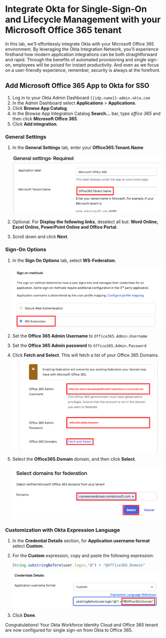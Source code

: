 # Integrate Okta for Single-Sign-On and Lifecycle Management with your Microsoft Office 365 tenant

In this lab, we'll effortlessly integrate Okta with your Microsoft Office 365 environment. By leveraging the Okta Integration Network, you'll experience firsthand how modern application integrations can be both straightforward and rapid. Through the benefits of automated provisioning and single sign-on, employees will be poised for instant productivity. And even as we focus on a user-friendly experience, remember, security is always at the forefront.

## Add Microsoft Office 365 App to Okta for SSO

1. Log in to your Okta Admin Dashboard `{{idp.name}}-admin.okta.com`
1. In the Admin Dashboard select **Applications** >  **Applications**.
1. Click **Browse App Catalog**.
1. In the Browse App Integration Catalog **Search...** bar, type *office 365* and then click **Microsoft Office 365**.
1. Click **Add integration**.

### General Settings

1. In the **General Settings** tab, enter your **Office365.Tenant.Name**

    ![App Definition Tenant Name](images/04/m365-sso01.png "App Defintion Tenant Name")
1. Optional. For **Display the following links**, deselect all but: **Word Online, Excel Online, PowerPoint Online and Office Portal**.
1. Scroll down and click **Next**.

### Sign-On Options

1. In the **Sign On Options** tab, select **WS-Federation**.

    ![WS-Federation](images/04/m365-sso02.png "WS-Federation   ")
   
1. Set the **Office 365 Admin Username** to `Office365.Admin.Username`
1. Set the **Office 365 Admin password** to `Office365.Admin.Password`
1. Click **Fetch and Select**. This will fetch a list of your Office 365 Domains.

    ![Fetch and Select](images/04/m365-sso03.png "Fetch and Select")

10. Select the **Office365.Domain** domain, and then click **Select**.

    ![Select Domain](images/04/m365-sso04.png "Select Domain")

### Customization with Okta Expression Language

1. In the **Credential Details** section, for **Application username format** select **Custom**.
1. For the **Custom** expression, copy and paste the following expression:

    ```javascript
    String.substringBefore(user.login,"@") + "@Office365.Domain"
    ```

    ![Custom Expression](images/04/m365-sso05.png "Custom Expression")

4. Click **Done**.

Congratulations! Your Okta Workforce Identity Cloud and Office 365 tenant are now configured for single sign-on from Okta to Office 365.
